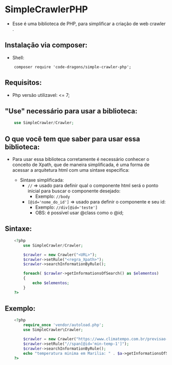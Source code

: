 # SimpleCrawlerPHP

- Esse é uma biblioteca de PHP, para simplificar a criação de web crawler .

## Instalação via composer:
- Shell:
```
    composer require 'code-dragons/simple-crawler-php';
```

## Requisitos:
- Php versão utilizavel: <= 7;

## "Use" necessário para usar a biblioteca:
```php
    use SimpleCrawler/Crawler;
```

## O que você tem que saber para usar essa biblioteca:
- Para usar essa biblioteca corretamente é necessário conhecer o conceito de Xpath, que de maneira simplificada, é uma forma de acessar a arquitetura html com uma sintaxe especifica:

    - Sintaxe simplificada:
        - `//` => usado para definir qual o componente html será o ponto inicial para buscar o componente desejado:
            - Exemplo: `//body`
        - `[@id='nome_do_id']` => usado para definir o componente e seu id:
            - Exemplo: `//div[@id='teste']`
            - OBS: é possível usar @class como o @id;

## Sintaxe:
```php
    <?php 
        use SimpleCrawler/Crawler;

        $crawler = new Crawler("<URL>");
        $crawler->setRule("<regra_Xpath>");
        $crawler->searchInformationByRule();

        foreach( $crawler->getInformationsOfSearch() as $elementos)
        {
            echo $elementos;
        }
    ?>
```

## Exemplo:
```php
    <?php 
        require_once 'vendor/autoload.php';
        use SimpleCrawler\Crawler;

        $crawler = new Crawler("https://www.climatempo.com.br/previsao-do-tempo/cidade/406/bauru-sp");
        $crawler->setRule("//span[@id='min-temp-1']");
        $crawler->searchInformationByRule();
        echo "temperatura minima em Marilia: " . $a->getInformationsOfSearch()[0];
    ?>
```
